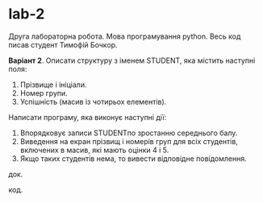 # lab-2
Друга лабораторна робота. Мова програмування python. Весь код писав студент Тимофій Бочкор.

<b>Варіант 2</b>. Описати структуру з іменем STUDENT, яка містить наступні поля:
 1. Прізвище і ініціали.
 2. Номер групи.
 3. Успішність (масив із чотирьох елементів).

Написати програму, яка виконує наступні дії:
 1. Впорядковує записи STUDENTпо зростанню середнього балу.
 2. Виведення на екран прізвищ і номерів груп для всіх студентів, включених в масив, які мають оцінки 4 і 5.
 3. Якщо таких студентів нема, то вивести відповідне повідомлення.

док.

код.
